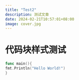 ```yaml
---
title: "Test2"
description: 测试文章
date: 2024-02-21T10:57:01+08:00
image: cover.jpg
---
```

# 代码块样式测试

```go
func main(){
fmt.Println("Hello World!")
}
```
